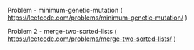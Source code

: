 Problem - minimum-genetic-mutation ( https://leetcode.com/problems/minimum-genetic-mutation/ )

Problem 2 - merge-two-sorted-lists ( https://leetcode.com/problems/merge-two-sorted-lists/ )
